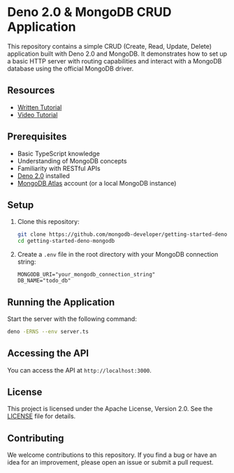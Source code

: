# Deno 2.0 & MongoDB CRUD Application

This repository contains a simple CRUD (Create, Read, Update, Delete) application built with Deno 2.0 and MongoDB. It demonstrates how to set up a basic HTTP server with routing capabilities and interact with a MongoDB database using the official MongoDB driver.

## Resources

- [Written Tutorial](https://www.mongodb.com/developer/languages/javascript/getting-started-deno-mongodb/)
- [Video Tutorial](https://www.youtube.com/watch?v=xOgicDUXnrE)

## Prerequisites

- Basic TypeScript knowledge
- Understanding of MongoDB concepts
- Familiarity with RESTful APIs
- [Deno 2.0](https://deno.land/#installation) installed
- [MongoDB Atlas](https://www.mongodb.com/cloud/atlas/register) account (or a local MongoDB instance)

## Setup

1. Clone this repository:

   ```bash
   git clone https://github.com/mongodb-developer/getting-started-deno-mongodb.git
   cd getting-started-deno-mongodb
   ```

2. Create a `.env` file in the root directory with your MongoDB connection string:

   ```
   MONGODB_URI="your_mongodb_connection_string"
   DB_NAME="todo_db"
   ```

## Running the Application

Start the server with the following command:

```bash
deno -ERNS --env server.ts
```

## Accessing the API

You can access the API at `http://localhost:3000`.

## License

This project is licensed under the Apache License, Version 2.0. See the [LICENSE](LICENSE) file for details.

## Contributing

We welcome contributions to this repository. If you find a bug or have an idea for an improvement, please open an issue or submit a pull request.
